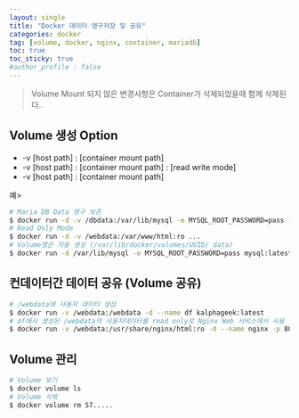 ```yaml
---
layout: single
title: "Docker 데이터 영구저장 및 공유"
categories: docker
tag: [volume, docker, nginx, container, mariadb]
toc: true
toc_sticky: true
#author_profile : false
---
```




> Volume Mount 되지 않은 변경사항은 Container가 삭제되었을때 함께 삭제된다..



## Volume 생성 Option

* -v [host path] : [container mount path]
* -v [host path] : [container mount path] : [read write mode]
* -v [host path] : [container mount path]

예>

```bash
# Maria DB Data 영구 보존
$ docker run -d -v /dbdata:/var/lib/mysql -e MYSQL_ROOT_PASSWORD=pass --name mariadb mariadb:10.7.3
# Read Only Mode
$ docker run -d -v /webdata:/var/www/html:ro ...
# Volume명은 자동 생성 (/var/lib/docker/volumes/UUID/_data)
$ docker run -d /var/lib/mysql -e MYSQL_ROOT_PASSWORD=pass mysql:latest
```



## 컨데이터간 데이터 공유 (Volume 공유)

```bash
# /webdata에 사용자 데이터 생성
$ docker run -v /webdata:/webdata -d --name df kalphageek:latest
# df에서 생성된 /webdata의 사용자데이터를 read only로 Nginx Web 서비스에서 사용
$ docker run -v /webdata:/usr/share/nginx/html:ro -d --name nginx -p 80:80 nginx:1.14
```



## Volume 관리

```bash
# Volume 보기
$ docker volume ls
# Volume 삭제
$ docker volume rm 57.....
```



